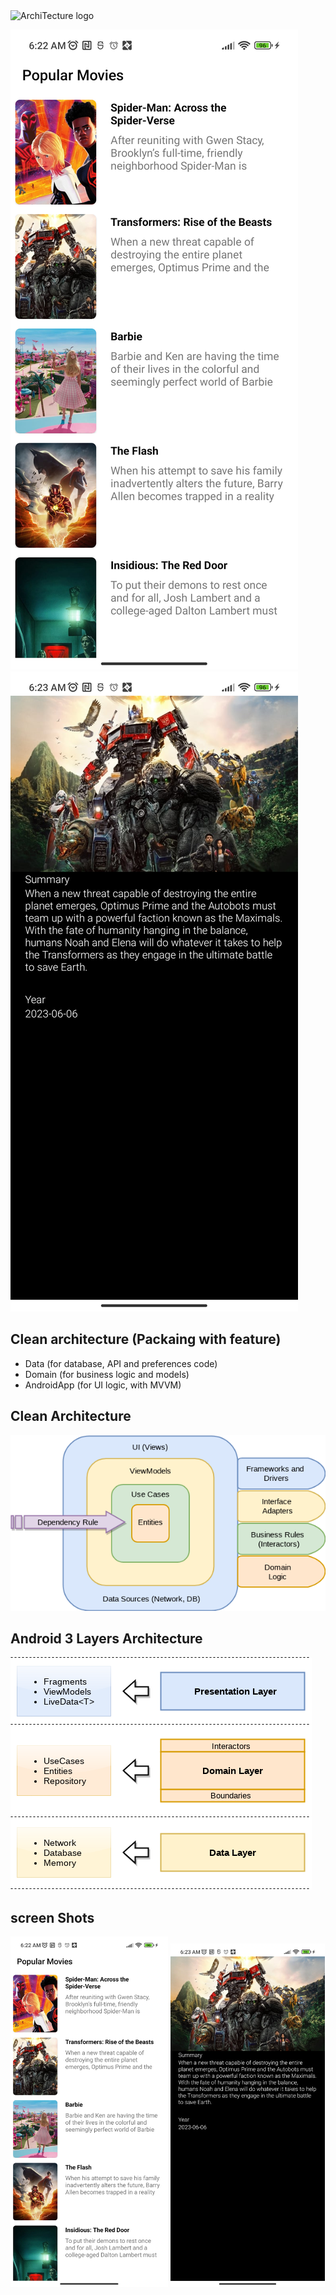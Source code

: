  <img src="images/logo.png" alt="ArchiTecture logo"/>


![Latest Movies](images/home_screen.png)
![Movies Search Hint](images/details_screen.png)

## Clean architecture (Packaing with feature)
- Data (for database, API and preferences code)
- Domain (for business logic and models)
- AndroidApp (for UI logic, with MVVM)

## Clean Architecture
 <img src="images/clean_architecture_reloaded_main.png" alt="ArchiTecture"/>

## Android 3 Layers Architecture
<img src="images/clean_architecture_reloaded_layers.png" alt="layers"/>

## screen Shots
<img src="images/home_screen.png" width="50%" />
<img src="images/details_screen.png" width="49%" />
